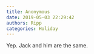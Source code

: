 ```yaml
---
title: Anonymous
date: 2019-05-03 22:29:42
authors: Ripp
categories: Holiday
---
```


 Yep. Jack and him are the same.